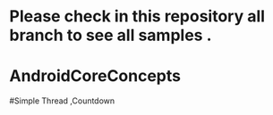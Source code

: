 # Please check in this repository all branch to see all samples .
# AndroidCoreConcepts
#Simple Thread ,Countdown
